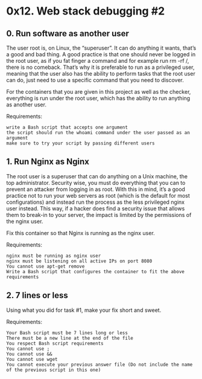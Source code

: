 # 0x12. Web stack debugging #2

## 0. Run software as another user 
The user root is, on Linux, the “superuser”. It can do anything it wants, that’s a good and bad thing. A good practice is that one should never be logged in the root user, as if you fat finger a command and for example run rm -rf /, there is no comeback. That’s why it is preferable to run as a privileged user, meaning that the user also has the ability to perform tasks that the root user can do, just need to use a specific command that you need to discover.

For the containers that you are given in this project as well as the checker, everything is run under the root user, which has the ability to run anything as another user.

Requirements:

    write a Bash script that accepts one argument
    the script should run the whoami command under the user passed as an argument
    make sure to try your script by passing different users


##  1. Run Nginx as Nginx 
The root user is a superuser that can do anything on a Unix machine, the top administrator. Security wise, you must do everything that you can to prevent an attacker from logging in as root. With this in mind, it’s a good practice not to run your web servers as root (which is the default for most configurations) and instead run the process as the less privileged nginx user instead. This way, if a hacker does find a security issue that allows them to break-in to your server, the impact is limited by the permissions of the nginx user.

Fix this container so that Nginx is running as the nginx user.

Requirements:

    nginx must be running as nginx user
    nginx must be listening on all active IPs on port 8080
    You cannot use apt-get remove
    Write a Bash script that configures the container to fit the above requirements


## 2. 7 lines or less
Using what you did for task #1, make your fix short and sweet.

Requirements:

    Your Bash script must be 7 lines long or less
    There must be a new line at the end of the file
    You respect Bash script requirements
    You cannot use ;
    You cannot use &&
    You cannot use wget
    You cannot execute your previous answer file (Do not include the name of the previous script in this one)

